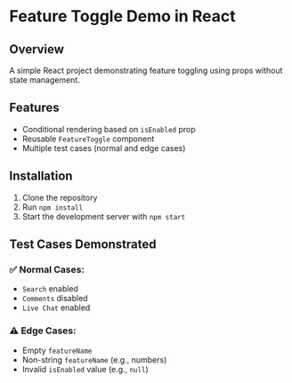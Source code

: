 # Feature Toggle Demo in React

## Overview
A simple React project demonstrating feature toggling using props without state management.

## Features
- Conditional rendering based on `isEnabled` prop
- Reusable `FeatureToggle` component
- Multiple test cases (normal and edge cases)

## Installation
1. Clone the repository
2. Run `npm install`
3. Start the development server with `npm start`

## Test Cases Demonstrated
### ✅ Normal Cases:
- `Search` enabled
- `Comments` disabled
- `Live Chat` enabled

### ⚠️ Edge Cases:
- Empty `featureName`
- Non-string `featureName` (e.g., numbers)
- Invalid `isEnabled` value (e.g., `null`)

